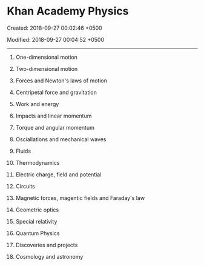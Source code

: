 # Khan Academy Physics

Created: 2018-09-27 00:02:46 +0500

Modified: 2018-09-27 00:04:52 +0500

---

1. One-dimensional motion

2. Two-dimensional motion

3. Forces and Newton's laws of motion

4. Centripetal force and gravitation

5. Work and energy

6. Impacts and linear momentum

7. Torque and angular momentum

8. Osciallations and mechanical waves

9. Fluids

10. Thermodynamics

11. Electric charge, field and potential

12. Circuits

13. Magnetic forces, magentic fields and Faraday's law

14. Geometric optics

15. Special relativity

16. Quantum Physics

17. Discoveries and projects

18. Cosmology and astronomy
